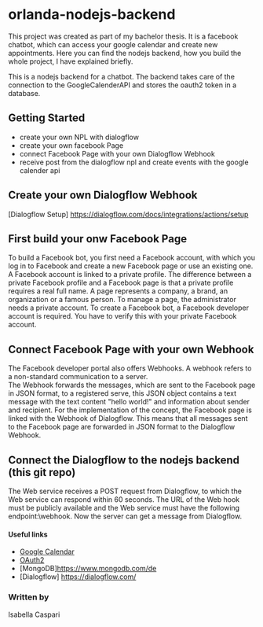 # orlanda-nodejs-backend

This project was created as part of my bachelor thesis. It is a facebook chatbot, which can access your google calendar and create new appointments.
Here you can find the nodejs backend, how you build the whole project, I have explained briefly.

This is a nodejs backend for a chatbot. The backend takes care of the connection to the GoogleCalenderAPI and stores the oauth2 token in a database.


## Getting Started
- create your own NPL with dialogflow
- create your own facebook Page 
- connect Facebook Page with your own Dialogflow Webhook
- receive post from the dialogflow npl and create events with the google calender api


## Create your own Dialogflow Webhook
[Dialogflow Setup] https://dialogflow.com/docs/integrations/actions/setup

## First build your onw Facebook Page
To build a Facebook bot, you first need a Facebook account, with which you log in to Facebook and create a new Facebook page or use an existing one. 
A Facebook account is linked to a private profile. The difference between a private Facebook profile and a Facebook page is that a private profile requires a real full name. 
A page represents a company, a brand, an organization or a famous person. To manage a page, the administrator needs a private account. 
To create a Facebook bot, a Facebook developer account is required. You have to verify this with your private Facebook account.

## Connect Facebook Page with your own Webhook
The Facebook developer portal also offers Webhooks. A webhook refers to a non-standard communication to a server.  
The Webhook forwards the messages, which are sent to the Facebook page in JSON format, to a registered serve, this JSON object contains a text message with the text content 
"hello world!" and information about sender and recipient. For the implementation of the concept, 
the Facebook page is linked with the Webhook of Dialogflow. This means that all messages sent to the Facebook page are forwarded in JSON format to the Dialogflow Webhook.

## Connect the Dialogflow to the nodejs backend (this git repo)
The Web service receives a POST request from Dialogflow, to which the Web service can respond within 60 seconds. 
The URL of the Web hook must be publicly available and the Web service must have the following endpoint:\webhook.
Now the server can get a message from Dialogflow.


#### Useful links
- [Google Calendar](https://developers.google.com/calendar)
- [OAuth2](https://console.developers.google.com/apis)
- [MongoDB]https://www.mongodb.com/de
- [Dialogflow] https://dialogflow.com/

### Written by

Isabella Caspari
